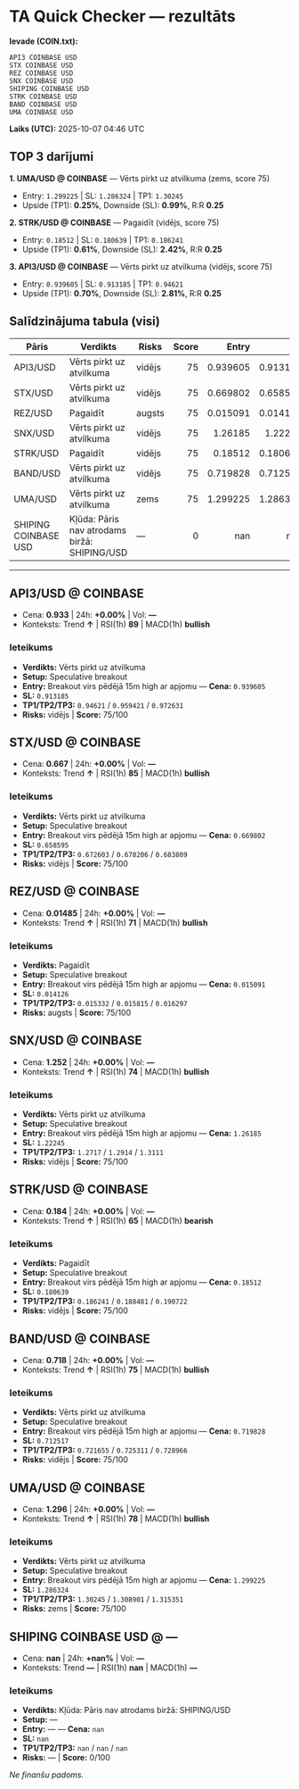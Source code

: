 # TA Quick Checker — rezultāts

**Ievade (COIN.txt):**
```
API3 COINBASE USD
STX COINBASE USD
REZ COINBASE USD
SNX COINBASE USD
SHIPING COINBASE USD
STRK COINBASE USD
BAND COINBASE USD
UMA COINBASE USD
```
**Laiks (UTC):** 2025-10-07 04:46 UTC

## TOP 3 darījumi
**1. UMA/USD @ COINBASE** — Vērts pirkt uz atvilkuma (zems, score 75)
- Entry: `1.299225` | SL: `1.286324` | TP1: `1.30245`
- Upside (TP1): **0.25%**, Downside (SL): **0.99%**, R:R **0.25**

**2. STRK/USD @ COINBASE** — Pagaidīt (vidējs, score 75)
- Entry: `0.18512` | SL: `0.180639` | TP1: `0.186241`
- Upside (TP1): **0.61%**, Downside (SL): **2.42%**, R:R **0.25**

**3. API3/USD @ COINBASE** — Vērts pirkt uz atvilkuma (vidējs, score 75)
- Entry: `0.939605` | SL: `0.913185` | TP1: `0.94621`
- Upside (TP1): **0.70%**, Downside (SL): **2.81%**, R:R **0.25**

## Salīdzinājuma tabula (visi)
| Pāris | Verdikts | Risks | Score | Entry | SL | TP1 | Upside% | Downside% | R:R | RSI(1h) | MACD | 24h% | Cena |
|---|---|---|---:|---:|---:|---:|---:|---:|---:|---:|---|---:|---:|
| API3/USD | Vērts pirkt uz atvilkuma | vidējs | 75 | 0.939605 | 0.913185 | 0.94621 | 0.70% | 2.81% | 0.25 | 89 | bullish | +0.00% | 0.933 |
| STX/USD | Vērts pirkt uz atvilkuma | vidējs | 75 | 0.669802 | 0.658595 | 0.672603 | 0.42% | 1.67% | 0.25 | 85 | bullish | +0.00% | 0.667 |
| REZ/USD | Pagaidīt | augsts | 75 | 0.015091 | 0.014126 | 0.015332 | 1.60% | 6.39% | 0.25 | 71 | bullish | +0.00% | 0.01485 |
| SNX/USD | Vērts pirkt uz atvilkuma | vidējs | 75 | 1.26185 | 1.22245 | 1.2717 | 0.78% | 3.12% | 0.25 | 74 | bullish | +0.00% | 1.252 |
| STRK/USD | Pagaidīt | vidējs | 75 | 0.18512 | 0.180639 | 0.186241 | 0.61% | 2.42% | 0.25 | 65 | bearish | +0.00% | 0.184 |
| BAND/USD | Vērts pirkt uz atvilkuma | vidējs | 75 | 0.719828 | 0.712517 | 0.721655 | 0.25% | 1.02% | 0.25 | 75 | bullish | +0.00% | 0.718 |
| UMA/USD | Vērts pirkt uz atvilkuma | zems | 75 | 1.299225 | 1.286324 | 1.30245 | 0.25% | 0.99% | 0.25 | 78 | bullish | +0.00% | 1.296 |
| SHIPING COINBASE USD | Kļūda: Pāris nav atrodams biržā: SHIPING/USD | — | 0 | nan | nan | nan | — | — | — | nan | — | +nan% | nan |

---

## API3/USD @ COINBASE
- Cena: **0.933** | 24h: **+0.00%** | Vol: **—**
- Konteksts: Trend **↑** | RSI(1h) **89** | MACD(1h) **bullish**

### Ieteikums
- **Verdikts:** Vērts pirkt uz atvilkuma
- **Setup:** Speculative breakout
- **Entry:** Breakout virs pēdējā 15m high ar apjomu  — **Cena:** `0.939605`
- **SL:** `0.913185`
- **TP1/TP2/TP3:** `0.94621` / `0.959421` / `0.972631`
- **Risks:** vidējs | **Score:** 75/100

## STX/USD @ COINBASE
- Cena: **0.667** | 24h: **+0.00%** | Vol: **—**
- Konteksts: Trend **↑** | RSI(1h) **85** | MACD(1h) **bullish**

### Ieteikums
- **Verdikts:** Vērts pirkt uz atvilkuma
- **Setup:** Speculative breakout
- **Entry:** Breakout virs pēdējā 15m high ar apjomu  — **Cena:** `0.669802`
- **SL:** `0.658595`
- **TP1/TP2/TP3:** `0.672603` / `0.678206` / `0.683809`
- **Risks:** vidējs | **Score:** 75/100

## REZ/USD @ COINBASE
- Cena: **0.01485** | 24h: **+0.00%** | Vol: **—**
- Konteksts: Trend **↑** | RSI(1h) **71** | MACD(1h) **bullish**

### Ieteikums
- **Verdikts:** Pagaidīt
- **Setup:** Speculative breakout
- **Entry:** Breakout virs pēdējā 15m high ar apjomu  — **Cena:** `0.015091`
- **SL:** `0.014126`
- **TP1/TP2/TP3:** `0.015332` / `0.015815` / `0.016297`
- **Risks:** augsts | **Score:** 75/100

## SNX/USD @ COINBASE
- Cena: **1.252** | 24h: **+0.00%** | Vol: **—**
- Konteksts: Trend **↑** | RSI(1h) **74** | MACD(1h) **bullish**

### Ieteikums
- **Verdikts:** Vērts pirkt uz atvilkuma
- **Setup:** Speculative breakout
- **Entry:** Breakout virs pēdējā 15m high ar apjomu  — **Cena:** `1.26185`
- **SL:** `1.22245`
- **TP1/TP2/TP3:** `1.2717` / `1.2914` / `1.3111`
- **Risks:** vidējs | **Score:** 75/100

## STRK/USD @ COINBASE
- Cena: **0.184** | 24h: **+0.00%** | Vol: **—**
- Konteksts: Trend **↑** | RSI(1h) **65** | MACD(1h) **bearish**

### Ieteikums
- **Verdikts:** Pagaidīt
- **Setup:** Speculative breakout
- **Entry:** Breakout virs pēdējā 15m high ar apjomu  — **Cena:** `0.18512`
- **SL:** `0.180639`
- **TP1/TP2/TP3:** `0.186241` / `0.188481` / `0.190722`
- **Risks:** vidējs | **Score:** 75/100

## BAND/USD @ COINBASE
- Cena: **0.718** | 24h: **+0.00%** | Vol: **—**
- Konteksts: Trend **↑** | RSI(1h) **75** | MACD(1h) **bullish**

### Ieteikums
- **Verdikts:** Vērts pirkt uz atvilkuma
- **Setup:** Speculative breakout
- **Entry:** Breakout virs pēdējā 15m high ar apjomu  — **Cena:** `0.719828`
- **SL:** `0.712517`
- **TP1/TP2/TP3:** `0.721655` / `0.725311` / `0.728966`
- **Risks:** vidējs | **Score:** 75/100

## UMA/USD @ COINBASE
- Cena: **1.296** | 24h: **+0.00%** | Vol: **—**
- Konteksts: Trend **↑** | RSI(1h) **78** | MACD(1h) **bullish**

### Ieteikums
- **Verdikts:** Vērts pirkt uz atvilkuma
- **Setup:** Speculative breakout
- **Entry:** Breakout virs pēdējā 15m high ar apjomu  — **Cena:** `1.299225`
- **SL:** `1.286324`
- **TP1/TP2/TP3:** `1.30245` / `1.308901` / `1.315351`
- **Risks:** zems | **Score:** 75/100

## SHIPING COINBASE USD @ —
- Cena: **nan** | 24h: **+nan%** | Vol: **—**
- Konteksts: Trend **—** | RSI(1h) **nan** | MACD(1h) **—**

### Ieteikums
- **Verdikts:** Kļūda: Pāris nav atrodams biržā: SHIPING/USD
- **Setup:** —
- **Entry:** —  — **Cena:** `nan`
- **SL:** `nan`
- **TP1/TP2/TP3:** `nan` / `nan` / `nan`
- **Risks:** — | **Score:** 0/100

*Ne finanšu padoms.*
